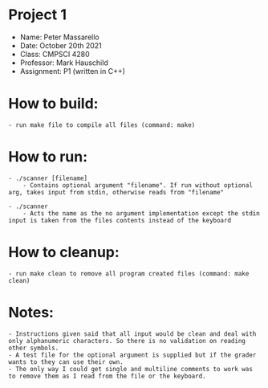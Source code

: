 # Project 1

 - Name:        Peter Massarello
 - Date:        October 20th 2021
 - Class:       CMPSCI 4280
 - Professor:   Mark Hauschild
 - Assignment:  P1 (written in C++)

# How to build:
    - run make file to compile all files (command: make)

# How to run:

    - ./scanner [filename] 
        - Contains optional argument "filename". If run without optional arg, takes input from stdin, otherwise reads from "filename"
    
    - ./scanner
        - Acts the name as the no argument implementation except the stdin input is taken from the files contents instead of the keyboard

# How to cleanup:
    - run make clean to remove all program created files (command: make clean)

# Notes:
    - Instructions given said that all input would be clean and deal with only alphanumeric characters. So there is no validation on reading other symbols.
    - A test file for the optional argument is supplied but if the grader wants to they can use their own.
    - The only way I could get single and multiline comments to work was to remove them as I read from the file or the keyboard.
